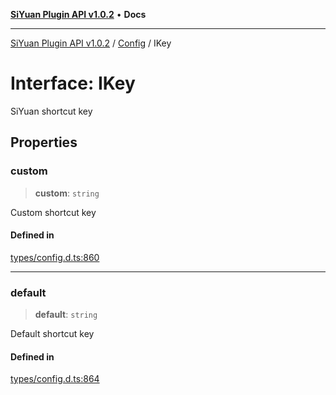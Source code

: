 [**SiYuan Plugin API v1.0.2**](../../../README.md) • **Docs**

---

[SiYuan Plugin API v1.0.2](../../../README.md) / [Config](../README.md) / IKey

# Interface: IKey

SiYuan shortcut key

## Properties

### custom

> **custom**: `string`

Custom shortcut key

#### Defined in

[types/config.d.ts:860](https://github.com/siyuan-note/petal/tree/main/types/config.d.ts#L860)

---

### default

> **default**: `string`

Default shortcut key

#### Defined in

[types/config.d.ts:864](https://github.com/siyuan-note/petal/tree/main/types/config.d.ts#L864)
